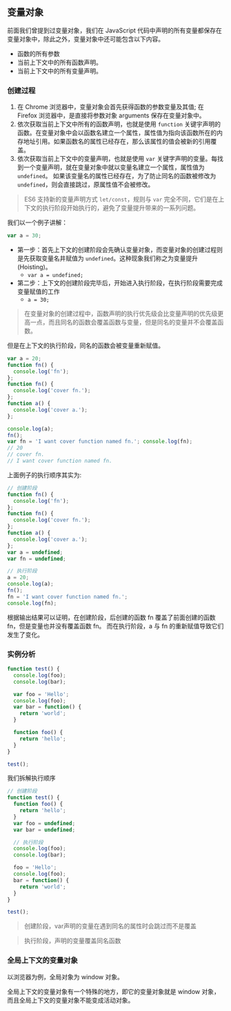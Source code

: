 ## 变量对象

前面我们曾提到过变量对象，我们在 JavaScript 代码中声明的所有变量都保存在变量对象中，除此之外，变量对象中还可能包含以下内容。

- 函数的所有参数
- 当前上下文中的所有函数声明。
- 当前上下文中的所有变量声明。

### 创建过程

1. 在 Chrome 浏览器中，变量对象会首先获得函数的参数变量及其值; 在 Firefox 浏览器中，是直接将参数对象 arguments 保存在变量对象中。
2. 依次获取当前上下文中所有的函数声明，也就是使用 `function` 关键宇声明的函数。在变量对象中会以函数名建立一个属性，属性值为指向该函数所在的内存地址引用。如果函数名的属性已经存在，那么该属性的值会被新的引用覆盖。
3. 依次获取当前上下文中的变量声明，也就是使用 `var` 关键字声明的变量。每找到一个变量声明，就在变量对象中就以变量名建立一个属性，属性值为 `undefined`。 如果该变量名的属性已经存在，为了防止同名的函数被修改为 `undefined`，则会直接跳过，原属性值不会被修改。

> ES6 支持新的变量声明方式 `let/const`，规则与 `var` 完全不同，它们是在上下文的执行阶段开始执行的，避免了变量提升带来的一系列问题。

我们以一个例子讲解：

```js
var a = 30;
```

- 第一步：首先上下文的创建阶段会先确认变量对象，而变量对象的创建过程则是先获取变量名井赋值为 `undefined`。这种现象我们称之为变量提升(Hoisting)。
  - `var a = undefined;`
- 第二步：上下文的创建阶段完毕后，开始进入执行阶段，在执行阶段需要完成变量赋值的工作
  - `a = 30;`

> 在变量对象的创建过程中，函数声明的执行优先级会比变量声明的优先级更高一点，而且同名的函数会覆盖函数与变量，但是同名的变量并不会覆盖函数。

但是在上下文的执行阶段，同名的函数会被变量重新赋值。

```js
var a = 20;
function fn() {
  console.log('fn');
};
function fn() {
  console.log('cover fn.');
};
function a() {
  console.log('cover a.');
};

console.log(a);
fn();
var fn = 'I want cover function named fn.'; console.log(fn);
// 20
// cover fn.
// I want cover function named fn.
```

上面例子的执行顺序其实为:

```js
// 创建阶段
function fn() {
  console.log('fn');
};
function fn() {
  console.log('cover fn.');
};
function a() {
  console.log('cover a.');
};
var a = undefined;
var fn = undefined;

// 执行阶段
a = 20;
console.log(a);
fn();
fn = 'I want cover function named fn.';
console.log(fn);
```
根据输出结果可以证明，在创建阶段，后创建的函数 fn 覆盖了前面创建的函数 fn，但是变量也并没有覆盖函数 fn。 而在执行阶段，a 与 fn 的重新赋值导致它们发生了变化。

### 实例分析

```js
function test() {
  console.log(foo);
  console.log(bar);

  var foo = 'Hello';
  console.log(foo);
  var bar = function() {
    return 'world';
  }

  function foo() {
    return 'hello';
  }
}

test();
```

我们拆解执行顺序

```js
// 创建阶段
function test() {
  function foo() {
    return 'hello';
  }
  var foo = undefined;
  var bar = undefined;

  // 执行阶段
  console.log(foo);
  console.log(bar);

  foo = 'Hello';
  console.log(foo);
  bar = function() {
    return 'world';
  }
}

test();
```

> 创建阶段，var声明的变量在遇到同名的属性时会跳过而不是覆盖

> 执行阶段，声明的变量覆盖同名函数

### 全局上下文的变量对象
以浏览器为例，全局对象为 window 对象。

全局上下文的变量对象有一个特殊的地方，即它的变量对象就是 window 对象，而且全局上下文的变量对象不能变成活动对象。